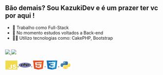 ## Bão demais? Sou KazukiDev e é um prazer ter vc por aqui ! 

- 🔭 Trabalho como Full-Stack
- 🌱 No momento estudos voltados a Back-end
- 🐱‍👓 Utilizo tecnologias como: CakePHP, Bootstrap

##
  
  <div>
    <a href="https://github.com/Japaoneis">
        <img height="180em" src="https://github-readme-stats.vercel.app/api?username=Japaoneis&show_icons=true&theme=dracula&include_all_commits=true&count_private=true"/>
        <img height="180em" src="https://github-readme-stats.vercel.app/api/top-langs/?username=Japaoneis&layout=compact&langs_count=16&theme=dracula"/>
</div>


<div style="display: inline_block"><br>
    <img align="center" alt="Kazuki-Js" height="30" width="40" src="https://raw.githubusercontent.com/devicons/devicon/master/icons/javascript/javascript-plain.svg">
    <img align="center" alt="Kazuki-PHP" height="30" width="40" src="https://raw.githubusercontent.com/devicons/devicon/master/icons/php/php-original.svg">
    <img align="center" alt="Kazuki-HTML" height="30" width="40" src="https://raw.githubusercontent.com/devicons/devicon/master/icons/html5/html5-original.svg">
    <img align="center" alt="Kazuki-CSS" height="30" width="40" src="https://raw.githubusercontent.com/devicons/devicon/master/icons/css3/css3-original.svg">
    <img align="center" alt="Kazuki-Python" height="30" width="40" src="https://raw.githubusercontent.com/devicons/devicon/master/icons/python/python-original.svg">
</div>

